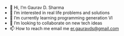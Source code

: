 - 👋 Hi, I’m Gaurav D. Sharma
- 👀 I’m interested in real life problems and solutions
- 🌱 I’m currently learning programming generation VI
- 💞️ I’m looking to collaborate on new tech ideas
- 📫 How to reach me email me [er.gauravds@gmail.com](mailto:er.gauravds@gmail.com)

<!---
dayitv89/dayitv89 is a ✨ special ✨ repository because its `README.md` (this file) appears on your GitHub profile.
You can click the Preview link to take a look at your changes.
--->
